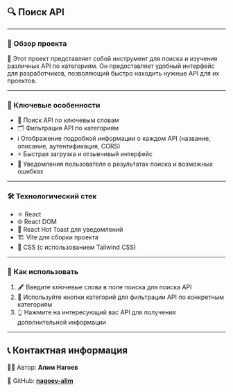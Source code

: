 ## 🔍 Поиск API

---

### 📝 Обзор проекта

🚀 Этот проект представляет собой инструмент для поиска и изучения различных API по категориям. Он предоставляет удобный интерфейс для разработчиков, позволяющий быстро находить нужные API для их проектов.

---

### 🌟 Ключевые особенности

- 🔎 Поиск API по ключевым словам
- 🗂️ Фильтрация API по категориям
- ℹ️ Отображение подробной информации о каждом API (название, описание, аутентификация, CORS)
- ⚡ Быстрая загрузка и отзывчивый интерфейс
- 🔔 Уведомления пользователя о результатах поиска и возможных ошибках

---

### 🛠️ Технологический стек

- ⚛️ React
- 🌐 React DOM
- 🍞 React Hot Toast для уведомлений
- 🏗️ Vite для сборки проекта
- 🎨 CSS (с использованием Tailwind CSS)

---

### 🚀 Как использовать

1. 🖋️ Введите ключевые слова в поле поиска для поиска API
2. 🔘 Используйте кнопки категорий для фильтрации API по конкретным категориям
3. 👆 Нажмите на интересующий вас API для получения дополнительной информации

---

## 📞 Контактная информация

👨‍💻 Автор: **Алим Нагоев**

🐙 GitHub: **[nagoev-alim](https://github.com/nagoev-alim)**
